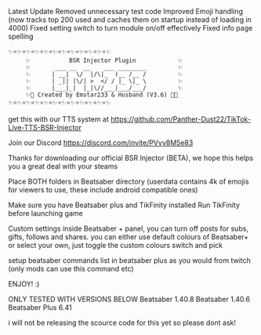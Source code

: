 Latest Update
Removed unnecessary test code
Improved Emoji handling (now tracks top 200 used and caches them on startup instead of loading in 4000)
Fixed setting switch to turn module on/off effectively
Fixed info page spelling

```
✨⭐✨⭐✨⭐✨⭐✨⭐✨⭐✨⭐✨⭐✨⭐✨⭐✨⭐✨
     ✨           BSR Injector Plugin            ✨
     ✨       ___ __  __    ___ ________         ✨
     ✨      | __|  \/  |/\|_  )__ /__ /         ✨
     ✨      | _|| |\/| >  </ / |_ \|_ \         ✨
     ✨      |___|_|  |_|\//___|___/___/         ✨
     ✨💫 Created by Emstar233 & Husband (V3.6) 💫✨
✨⭐✨⭐✨⭐✨⭐✨⭐✨⭐✨⭐✨⭐✨⭐✨⭐✨⭐✨
```
get this with our TTS system at https://github.com/Panther-Dust22/TikTok-Live-TTS-BSR-Injector

Join our Discord https://discord.com/invite/PVvv8M5e83

Thanks for downloading our official BSR Injector (BETA), we hope this helps you a great deal with your steams

Place BOTH folders in Beatsaber directory (userdata contains 4k of emojis for viewers to use, these include android compatible ones)

Make sure you have Beatsaber plus and TikFinity installed
Run TikFinity before launching game

Custom settings inside Beatsaber + panel, you can turn off posts for subs, gifts, follows and shares.
you can either use default colours of Beatsaber+ or select your own, just toggle the custom colours switch and pick

setup beatsaber commands list in beatsaber plus as you would from twitch (only mods can use this command etc)

ENJOY! :)

ONLY TESTED WITH VERSIONS BELOW
Beatsaber 1.40.8
Beatsaber 1.40.6
Beatsaber Plus 6.41


i will not be releasing the scource code for this yet so please dont ask!






